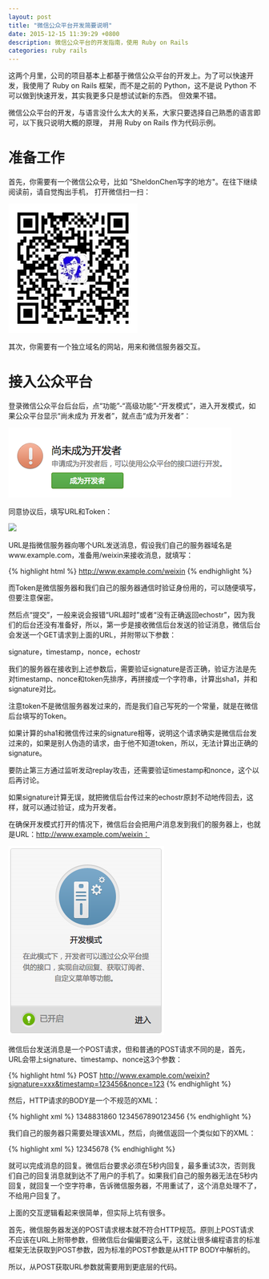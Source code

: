 ```yaml
---
layout: post
title: "微信公众平台开发简要说明"
date: 2015-12-15 11:39:29 +0800
description: 微信公众平台的开发指南，使用 Ruby on Rails
categories: ruby rails
---
```


这两个月里，公司的项目基本上都基于微信公众平台的开发上。为了可以快速开发，我使用了 Ruby on Rails
框架，而不是之前的 Python，这不是说 Python 不可以做到快速开发，其实我更多只是想试试新的东西。
但效果不错。

微信公众平台的开发，与语言没什么太大的关系，大家只要选择自己熟悉的语言即可，以下我只说明大概的原理，
并用 Ruby on Rails 作为代码示例。

# 准备工作

首先，你需要有一个微信公众号，比如 ”SheldonChen写字的地方"。在往下继续阅读前，请自觉掏出手机，
打开微信扫一扫：

<img src="/assets/images/my_wechat_platform.jpg" />

其次，你需要有一个独立域名的网站，用来和微信服务器交互。

# 接入公众平台

登录微信公众平台后台后，点“功能”-“高级功能”-“开发模式”，进入开发模式，如果公众平台显示“尚未成为
开发者”，就点击“成为开发者”：

<img src="/assets/images/become_developer.png" />

同意协议后，填写URL和Token：

<img src="/assets/images/url_andtoken.png" />

URL是指微信服务器向哪个URL发送消息，假设我们自己的服务器域名是www.example.com，准备用/weixin来接收消息，就填写：

{% highlight html %}
http://www.example.com/weixin
{% endhighlight %}

而Token是微信服务器和我们自己的服务器通信时验证身份用的，可以随便填写，但要注意保密。

然后点“提交”，一般来说会报错“URL超时”或者“没有正确返回echostr”，因为我们的后台还没有准备好，所以，第一步是接收微信后台发送的验证消息，微信后台会发送一个GET请求到上面的URL，并附带以下参数：

signature，timestamp，nonce，echostr

我们的服务器在接收到上述参数后，需要验证signature是否正确，验证方法是先对timestamp、nonce和token先排序，再拼接成一个字符串，计算出sha1，并和signature对比。

注意token不是微信服务器发过来的，而是我们自己写死的一个常量，就是在微信后台填写的Token。

如果计算的sha1和微信传过来的signature相等，说明这个请求确实是微信后台发过来的，如果是别人伪造的请求，由于他不知道token，所以，无法计算出正确的signature。

要防止第三方通过监听发动replay攻击，还需要验证timestamp和nonce，这个以后再讨论。

如果signature计算无误，就把微信后台传过来的echostr原封不动地传回去，这样，就可以通过验证，成为开发者。

在确保开发模式打开的情况下，微信后台会把用户消息发到我们的服务器上，也就是URL：http://www.example.com/weixin：

<img src="/assets/images/develop_mode.png" />

微信后台发送消息是一个POST请求，但和普通的POST请求不同的是，首先，URL会带上signature、timestamp、nonce这3个参数：

{% highlight html %}
POST http://www.example.com/weixin?signature=xxx&timestamp=123456&nonce=123
{% endhighlight %}

然后，HTTP请求的BODY是一个不规范的XML：

{% highlight xml %}
<xml>
    <ToUserName><![CDATA[toUser]]></ToUserName>
    <FromUserName><![CDATA[fromUser]]></FromUserName>
    <CreateTime>1348831860</CreateTime>
    <MsgType><![CDATA[text]]></MsgType>
    <Content><![CDATA[this is a test]]></Content>
    <MsgId>1234567890123456</MsgId>
</xml>
{% endhighlight %}

我们自己的服务器只需要处理该XML，然后，向微信返回一个类似如下的XML：

{% highlight xml %}
<xml>
    <ToUserName><![CDATA[toUser]]></ToUserName>
    <FromUserName><![CDATA[fromUser]]></FromUserName>
    <CreateTime>12345678</CreateTime>
    <MsgType><![CDATA[text]]></MsgType>
    <Content><![CDATA[你好]]></Content>
</xml>
{% endhighlight %}

就可以完成消息的回复。微信后台要求必须在5秒内回复，最多重试3次，否则我们自己的回复消息就到达不了用户的手机了。如果我们自己的服务器无法在5秒内回复，就回复一个空字符串，告诉微信服务器，不用重试了，这个消息处理不了，不给用户回复了。

上面的交互逻辑看起来很简单，但实际上坑有很多。

首先，微信服务器发送的POST请求根本就不符合HTTP规范。原则上POST请求不应该在URL上附带参数，但微信后台偏偏要这么干，这就让很多编程语言的标准框架无法获取到POST参数，因为标准的POST参数是从HTTP BODY中解析的。

所以，从POST获取URL参数就需要用到更底层的代码。
